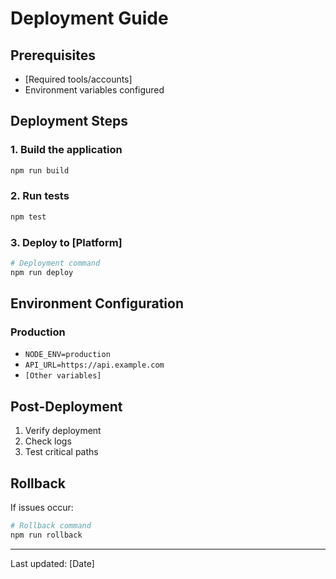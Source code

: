 # Deployment Guide

## Prerequisites

- [Required tools/accounts]
- Environment variables configured

## Deployment Steps

### 1. Build the application
```bash
npm run build
```

### 2. Run tests
```bash
npm test
```

### 3. Deploy to [Platform]
```bash
# Deployment command
npm run deploy
```

## Environment Configuration

### Production
- `NODE_ENV=production`
- `API_URL=https://api.example.com`
- `[Other variables]`

## Post-Deployment

1. Verify deployment
2. Check logs
3. Test critical paths

## Rollback

If issues occur:
```bash
# Rollback command
npm run rollback
```

---
Last updated: [Date]